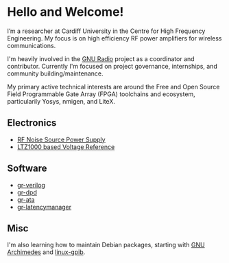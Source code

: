# Hello and Welcome!

I’m a researcher at Cardiff University in the Centre for High Frequency Engineering. My focus is on high efficiency RF power amplifiers for wireless communications.

I'm heavily involved in the [GNU Radio](https://www.gnuradio.org) project as a coordinator and contributor. Currently I'm focused on project governance, internships, and community building/maintenance.

My primary active technical interests are around the Free and Open Source Field Programmable Gate Array (FPGA) toolchains and ecosystem, particularily Yosys, nmigen, and LiteX.

## Electronics

* [RF Noise Source Power Supply](https://github.com/dkozel/noisesource-psu)
* [LTZ1000 based Voltage Reference](https://github.com/dkozel/voltage_reference)

## Software

* [gr-verilog](https://github.com/gnuradio/gr-verilog)
* [gr-dpd](https://github.com/gnuradio/gr-verilog)
* [gr-ata](https://github.com/HCROatATA/gr-ata)
* [gr-latencymanager](https://github.com/dkozel/gr-latencymanager)

## Misc

I'm also learning how to maintain Debian packages, starting with [GNU Archimedes](https://www.gnu.org/software/archimedes/) and [linux-gpib](https://github.com/dkozel/linux-gpib_debian).
